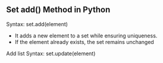 <h2>Set add() Method in Python</h2>
<p>Syntax: set.add(element)</p>
<ul>
    <li>It adds a new element to a set while ensuring uniqueness.</li>
    <li>If the element already exists, the set remains unchanged</li>
</ul>
<p>Add list Syntax: set.update(element)</p>